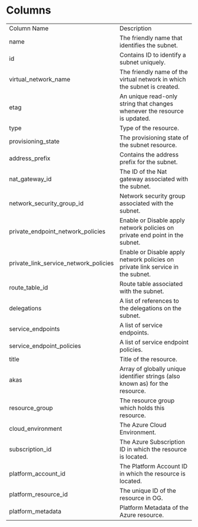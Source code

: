 # Columns  

<table>
	<tr><td>Column Name</td><td>Description</td></tr>
	<tr><td>name</td><td>The friendly name that identifies the subnet.</td></tr>
	<tr><td>id</td><td>Contains ID to identify a subnet uniquely.</td></tr>
	<tr><td>virtual_network_name</td><td>The friendly name of the virtual network in which the subnet is created.</td></tr>
	<tr><td>etag</td><td>An unique read-only string that changes whenever the resource is updated.</td></tr>
	<tr><td>type</td><td>Type of the resource.</td></tr>
	<tr><td>provisioning_state</td><td>The provisioning state of the subnet resource.</td></tr>
	<tr><td>address_prefix</td><td>Contains the address prefix for the subnet.</td></tr>
	<tr><td>nat_gateway_id</td><td>The ID of the Nat gateway associated with the subnet.</td></tr>
	<tr><td>network_security_group_id</td><td>Network security group associated with the subnet.</td></tr>
	<tr><td>private_endpoint_network_policies</td><td>Enable or Disable apply network policies on private end point in the subnet.</td></tr>
	<tr><td>private_link_service_network_policies</td><td>Enable or Disable apply network policies on private link service in the subnet.</td></tr>
	<tr><td>route_table_id</td><td>Route table associated with the subnet.</td></tr>
	<tr><td>delegations</td><td>A list of references to the delegations on the subnet.</td></tr>
	<tr><td>service_endpoints</td><td>A list of service endpoints.</td></tr>
	<tr><td>service_endpoint_policies</td><td>A list of service endpoint policies.</td></tr>
	<tr><td>title</td><td>Title of the resource.</td></tr>
	<tr><td>akas</td><td>Array of globally unique identifier strings (also known as) for the resource.</td></tr>
	<tr><td>resource_group</td><td>The resource group which holds this resource.</td></tr>
	<tr><td>cloud_environment</td><td>The Azure Cloud Environment.</td></tr>
	<tr><td>subscription_id</td><td>The Azure Subscription ID in which the resource is located.</td></tr>
	<tr><td>platform_account_id</td><td>The Platform Account ID in which the resource is located.</td></tr>
	<tr><td>platform_resource_id</td><td>The unique ID of the resource in OG.</td></tr>
	<tr><td>platform_metadata</td><td>Platform Metadata of the Azure resource.</td></tr>
</table>